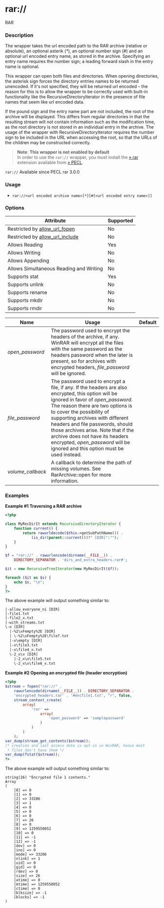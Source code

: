 rar://
======

RAR

### Description

The wrapper takes the url encoded path to the RAR archive (relative or
absolute), an optional asterik (*\**), an optional number sign (*\#*)
and an optional url encoded entry name, as stored in the archive.
Specifying an entry name requires the number sign; a leading forward
slash in the entry name is optional.

This wrapper can open both files and directories. When opening
directories, the asterisk sign forces the directory entries names to be
returned unencoded. If it's not specified, they will be returned url
encoded – the reason for this is to allow the wrapper to be correctly
used with built-in functionality like the <span
class="classname">RecursiveDirectoryIterator</span> in the presence of
file names that seem like url encoded data.

If the pound sign and the entry name part are not included, the root of
the archive will be displayed. This differs from regular directories in
that the resulting stream will not contain information such as the
modification time, as the root directory is not stored in an individual
entry in the archive. The usage of the wrapper with <span
class="classname">RecursiveDirectoryIterator</span> requires the number
sign to be included in the URL when accessing the root, so that the URLs
of the children may be constructed correctly.

> **Note**: **This wrapper is not enabled by default**  
> <span class="simpara"> In order to use the `rar://` wrapper, you must
> install the
> <a href="https://pecl.php.net/package/rar" class="link external">» rar</a>
> extension available from
> <a href="https://pecl.php.net/" class="link external">» PECL</a>.
> </span>

`rar://` Available since PECL rar 3.0.0

### Usage

-   <span
    class="simpara">`rar://<url encoded archive name>[*][#[<url encoded entry name>]]`</span>

### Options

| Attribute                                                                          | Supported |
|------------------------------------------------------------------------------------|-----------|
| Restricted by <a href="/filesystem/setup.html#" class="link">allow_url_fopen</a>   | No        |
| Restricted by <a href="/filesystem/setup.html#" class="link">allow_url_include</a> | No        |
| Allows Reading                                                                     | Yes       |
| Allows Writing                                                                     | No        |
| Allows Appending                                                                   | No        |
| Allows Simultaneous Reading and Writing                                            | No        |
| Supports <span class="function">stat</span>                                        | Yes       |
| Supports <span class="function">unlink</span>                                      | No        |
| Supports <span class="function">rename</span>                                      | No        |
| Supports <span class="function">mkdir</span>                                       | No        |
| Supports <span class="function">rmdir</span>                                       | No        |

| Name               | Usage                                                                                                                                                                                                                                                                                                                                                                                                                                      | Default |
|--------------------|--------------------------------------------------------------------------------------------------------------------------------------------------------------------------------------------------------------------------------------------------------------------------------------------------------------------------------------------------------------------------------------------------------------------------------------------|---------|
| *open\_password*   | The password used to encrypt the headers of the archive, if any. WinRAR will encrypt all the files with the same password as the headers password when the later is present, so for archives with encrypted headers, *file\_password* will be ignored.                                                                                                                                                                                     |         |
| *file\_password*   | The password used to encrypt a file, if any. If the headers are also encrypted, this option will be ignored in favor of *open\_password*. The reason there are two options is to cover the possibility of supporting archives with different headers and file passwords, should those archives arise. Note that if the archive does not have its headers encrypted, *open\_password* will be ignored and this option must be used instead. |         |
| *volume\_callback* | A callback to determine the path of missing volumes. See <span class="methodname">RarArchive::open</span> for more information.                                                                                                                                                                                                                                                                                                            |         |

### Examples

**Example \#1 Traversing a RAR archive**

``` php
<?php

class MyRecDirIt extends RecursiveDirectoryIterator {
    function current() {
        return rawurldecode($this->getSubPathName()) .
            (is_dir(parent::current())?" [DIR]":"");
    }
}

$f = "rar://" . rawurlencode(dirname(__FILE__)) .
    DIRECTORY_SEPARATOR . 'dirs_and_extra_headers.rar#';

$it = new RecursiveTreeIterator(new MyRecDirIt($f));

foreach ($it as $s) {
    echo $s, "\n";
}
?>
```

The above example will output something similar to:

    |-allow_everyone_ni [DIR]
    |-file1.txt
    |-file2_אּ.txt
    |-with_streams.txt
    \-אּ [DIR]
      |-אּ\%2Fempty%2E [DIR]
      | \-אּ\%2Fempty%2E\file7.txt
      |-אּ\empty [DIR]
      |-אּ\file3.txt
      |-אּ\file4_אּ.txt
      \-אּ\אּ_2 [DIR]
        |-אּ\אּ_2\file5.txt
        \-אּ\אּ_2\file6_אּ.txt

**Example \#2 Opening an encrypted file (header encryption)**

``` php
<?php
$stream = fopen("rar://" .
    rawurlencode(dirname(__FILE__)) . DIRECTORY_SEPARATOR .
    'encrypted_headers.rar' . '#encfile1.txt', "r", false,
    stream_context_create(
        array(
            'rar' =>
                array(
                    'open_password' => 'samplepassword'
                )
            )
        )
    );
var_dump(stream_get_contents($stream));
/* creation and last access date is opt-in in WinRAR, hence most
 * files don't have them */
var_dump(fstat($stream));
?>
```

The above example will output something similar to:

    string(26) "Encrypted file 1 contents."
    Array
    (
        [0] => 0
        [1] => 0
        [2] => 33206
        [3] => 1
        [4] => 0
        [5] => 0
        [6] => 0
        [7] => 26
        [8] => 0
        [9] => 1259550052
        [10] => 0
        [11] => -1
        [12] => -1
        [dev] => 0
        [ino] => 0
        [mode] => 33206
        [nlink] => 1
        [uid] => 0
        [gid] => 0
        [rdev] => 0
        [size] => 26
        [atime] => 0
        [mtime] => 1259550052
        [ctime] => 0
        [blksize] => -1
        [blocks] => -1
    )
